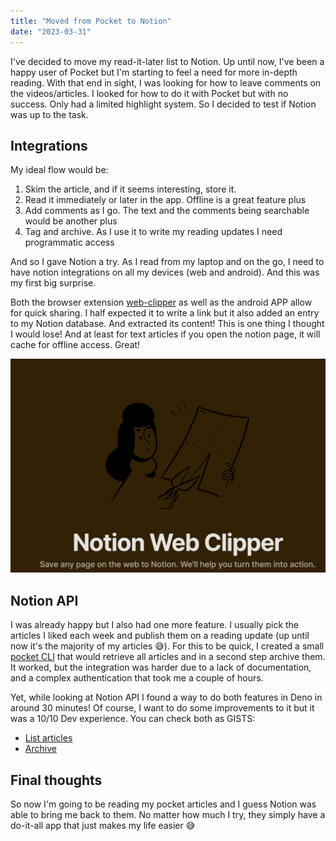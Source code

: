 ```yaml
---
title: "Moved from Pocket to Notion"
date: "2023-03-31"
---
```


I've decided to move my read-it-later list to Notion. Up until now, I've been a happy user of Pocket but I'm starting to feel a need for more in-depth reading. With that end in sight, I was looking for how to leave comments on the videos/articles. I looked for how to do it with Pocket but with no success. Only had a limited highlight system. So I decided to test if Notion was up to the task.

## Integrations

My ideal flow would be:

1. Skim the article, and if it seems interesting, store it.
2. Read it immediately or later in the app. Offline is a great feature plus
3. Add comments as I go. The text and the comments being searchable would be another plus
4. Tag and archive. As I use it to write my reading updates I need programmatic access

And so I gave Notion a try. As I read from my laptop and on the go,  I need to have notion integrations on all my devices (web and android). And this was my first big surprise.

Both the browser extension [web-clipper](https://www.notion.so/web-clipper) as well as the android APP allow for quick sharing.  I half expected it to write a link but it also added an entry to my Notion database. And extracted its content! This is one thing I thought I would lose! And at least for text articles if you open the notion page, it will cache for offline access. Great!

![Web Clipper](./clipper.png)

## Notion API

I was already happy but I also had one more feature. I usually pick the articles I liked each week and publish them on a reading update (up until now it's the majority of my articles 😅). For this to be quick, I created a small [pocket CLI](https://pypi.org/project/pocket-newsletter/) that would retrieve all articles and in a second step archive them. It worked, but the integration was harder due to a lack of documentation, and a complex authentication that took me a couple of hours.

Yet, while looking at Notion API I found a way to do both features in Deno in around 30 minutes! Of course, I want to do some improvements to it but it was a 10/10 Dev experience. You can check both as GISTS:

* [List articles](https://gist.github.com/Cabeda/cc967dd88bd7f0d6f2207fc880124e65)
* [Archive](https://gist.github.com/Cabeda/72d3182a1b727082e99c6dd0792437d4)

## Final thoughts

So now I'm going to be reading my pocket articles and I guess Notion was able to bring me back to them. No matter how much I try, they simply have a do-it-all app that just makes my life easier 😅
